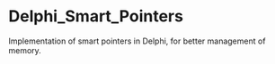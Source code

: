 # Delphi_Smart_Pointers
Implementation of smart pointers in Delphi, for better management of memory.
